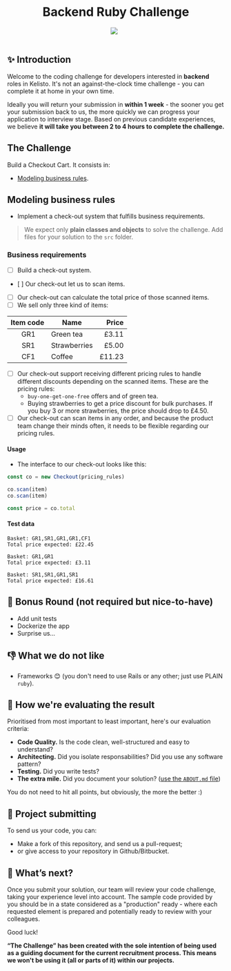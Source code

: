 <h1 align="center">Backend Ruby Challenge</h1>
<div align="center">
  <div>
    <a style="margin-right: 8px;" href="https://github.com/kelkoo-services/kelisto-backend-ruby-challenge/pulls"><img src="https://img.shields.io/badge/PRs-welcome-brightgreen.svg?style=flat-square" /></a>
  </div>
  </br>
</div>

## ✨  Introduction

Welcome to the coding challenge for developers interested in **backend** roles in Kelisto. It's not an against-the-clock time challenge - you can complete it at home in your own time.

Ideally you will return your submission in __within 1 week__ - the sooner you get your submission back to us, the more quickly we can progress your application to interview stage. Based on previous candidate experiences, we believe **it will take you between 2 to 4 hours to complete the challenge.**

## The Challenge

Build a Checkout Cart. It consists in:

  - [Modeling business rules](#modeling-business-rules).

## Modeling business rules

- Implement a check-out system that fulfills business requirements.

> We expect only **plain classes and objects** to solve the challenge. Add files for your solution to the `src` folder.

### Business requirements

- [ ] Build a check-out system.
- [ ] Our check-out let us to scan items.
- [ ] Our check-out can calculate the total price of those scanned items.
- [ ] We sell only three kind of items:

| Item code | Name | Price |
|:---:|---|---:|
| GR1 | Green tea | £3.11 |
| SR1 | Strawberries | £5.00 |
| CF1 | Coffee | £11.23 |

- [ ] Our check-out support receiving different pricing rules to handle different discounts depending on the scanned items. These are the pricing rules:
  - `buy-one-get-one-free` offers and of green tea.
  - Buying strawberries to get a price discount for bulk purchases. If you buy 3 or more strawberries, the price should drop to £4.50.
- [ ] Our check-out can scan items in any order, and because the product team change their minds often, it needs to be flexible regarding our pricing rules.

#### Usage

- The interface to our check-out looks like this:

```js
const co = new Checkout(pricing_rules)

co.scan(item)
co.scan(item)

const price = co.total
```

#### Test data

```
Basket: GR1,SR1,GR1,GR1,CF1
Total price expected: £22.45

Basket: GR1,GR1
Total price expected: £3.11

Basket: SR1,SR1,GR1,SR1
Total price expected: £16.61
```

## 🎁 Bonus Round (not required but nice-to-have)

- Add unit tests
- Dockerize the app
- Surprise us…

## 👎 What we do not like

- Frameworks 😊 (you don't need to use Rails or any other; just use PLAIN `ruby`).

## 💯 How we're evaluating the result

Prioritised from most important to least important, here's our evaluation criteria:

- __Code Quality.__ Is the code clean, well-structured and easy to understand?
- __Architecting.__ Did you isolate responsabilities? Did you use any software pattern?
- __Testing.__ Did you write tests?
- __The extra mile.__ Did you document your solution? ([use the `ABOUT.md` file](https://github.com/kelkoo-services/kelisto-backend-ruby-challenge/blob/master/ABOUT.md))

You do not need to hit all points, but obviously, the more the better :)

## 🚀 Project submitting

To send us your code, you can:

- Make a fork of this repository, and send us a pull-request;
- or give access to your repository in Github/Bitbucket.

## 🤘 What’s next?

Once you submit your solution, our team will review your code challenge, taking your experience level into account. The sample code provided by you should be in a state considered as a "production" ready - where each requested element is prepared and potentially ready to review with your colleagues.

Good luck!

**“The Challenge” has been created with the sole intention of being used as a guiding document for the current recruitment process. This means we won't be using it (all or parts of it) within our projects.**

